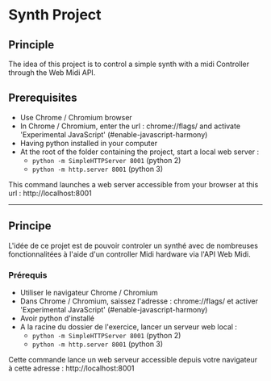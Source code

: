 # Synth Project

## Principle

The idea of this project is to control a simple synth with a midi Controller through the Web Midi API.

## Prerequisites

- Use Chrome / Chromium browser
- In Chrome / Chromium, enter the url : chrome://flags/ and activate 'Experimental JavaScript' (#enable-javascript-harmony)
- Having python installed in your computer
- At the root of the folder containing the project, start a local web server :
    - ```python -m SimpleHTTPServer 8001``` (python 2)
    - ```python -m http.server 8001``` (python 3)

This command launches a web server accessible from your browser at this url : http://localhost:8001

-----------------------------------------------------------------------------------------------------------------------------------------------------

## Principe

L'idée de ce projet est de pouvoir controler un synthé avec de nombreuses fonctionnalitées à l'aide d'un controller Midi hardware via l'API Web Midi.

### Prérequis

- Utiliser le navigateur Chrome / Chromium
- Dans Chrome / Chromium, saissez l'adresse : chrome://flags/ et activer 'Experimental JavaScript' (#enable-javascript-harmony)
- Avoir python d'installé
- A la racine du dossier de l'exercice, lancer un serveur web local :
    - ```python -m SimpleHTTPServer 8001``` (python 2)
    - ```python -m http.server 8001``` (python 3)

 Cette commande lance un web serveur accessible depuis votre navigateur à cette adresse : http://localhost:8001
